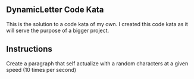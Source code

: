## DynamicLetter Code Kata

This is the solution to a code kata of my own.
I created this code kata as it will serve the purpose of a bigger project.

## Instructions

Create a paragraph that self actualize with a random characters at a given speed (10 times per second)
